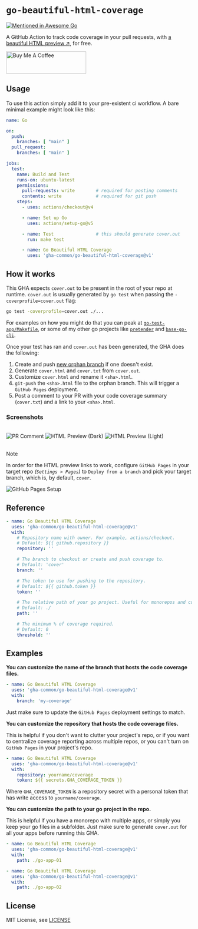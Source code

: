 <!-- markdownlint-disable MD041 MD033 -->
# `go-beautiful-html-coverage`
[![Mentioned in Awesome Go](https://awesome.re/mentioned-badge-flat.svg)](https://github.com/avelino/awesome-go)

A GitHub Action to track code coverage in your pull requests, with [a beautiful HTML preview ↗](https://kilianc.github.io/pretender/head/head.html#file0), for free.

<a href="https://www.buymeacoffee.com/kilianciuffolo" target="_blank"><img src="https://cdn.buymeacoffee.com/buttons/v2/default-yellow.png" alt="Buy Me A Coffee" style="height: 60px !important;width: 217px !important;" ></a>

## Usage

To use this action simply add it to your pre-existent ci workflow. A bare minimal example might look like this:

```yaml
name: Go

on:
  push:
    branches: [ "main" ]
  pull_request:
    branches: [ "main" ]

jobs:
  test:
    name: Build and Test
    runs-on: ubuntu-latest
    permissions:
      pull-requests: write        # required for posting comments
      contents: write             # required for git push
    steps:
      - uses: actions/checkout@v4

      - name: Set up Go
        uses: actions/setup-go@v5

      - name: Test                # this should generate cover.out
        run: make test

      - name: Go Beautiful HTML Coverage
        uses: 'gha-common/go-beautiful-html-coverage@v1'
```

## How it works

This GHA expects `cover.out` to be present in the root of your repo at runtime. `cover.out` is usually generated by `go test` when passing the `-coverprofile=cover.out` flag:

```sh
go test -coverprofile=cover.out ./...
```

For examples on how you might do that you can peak at [`go-test-app/Makefile`](./Makefile), or some of my other go projects like [`pretender`](https://github.com/kilianc/pretender/blob/main/Makefile#L44-L57) and [`base-go-cli`](https://github.com/kilianc/base-golang-cli/blob/main/Makefile#L76-L92).

Once your test has ran and `cover.out` has been generated, the GHA does the following:

1. Create and push [new orphan branch](https://github.com/gha-common/go-beautiful-html-coverage/tree/cover) if one doesn't exist.
1. Generate `cover.html` and `cover.txt` from `cover.out`.
1. Customize `cover.html` and rename it `<sha>.html`.
1. `git-push` the `<sha>.html` file to the orphan branch. This will trigger a `GitHub Pages` deployment.
1. Post a comment to your PR with your code coverage summary (`cover.txt`) and a link to your `<sha>.html`.

### Screenshots

<br>
<img alt="PR Comment" src="https://github.com/gha-common/go-beautiful-html-coverage/assets/385716/e155c0aa-14ec-4740-9824-f00399e6b170">
<img alt="HTML Preview (Dark)" src="https://github.com/gha-common/go-beautiful-html-coverage/assets/385716/154f0af6-f5a9-4eb5-bc3a-721bab2e4263">
<img alt="HTML Preview (Light)" src="https://github.com/gha-common/go-beautiful-html-coverage/assets/385716/11256803-59c5-45c4-8ad0-e83ac3374388">
<br><br>

> [!NOTE]
> In order for the HTML preview links to work, configure `GitHub Pages` in your target repo *(`Settings > Pages`)* to `Deploy from a branch` and pick your target branch, which is, by default, `cover`.
>
> ![GitHub Pages Setup](https://github.com/gha-common/go-beautiful-html-coverage/assets/385716/a14f4df6-6263-4ae3-8685-e7901a1dbbe2)

## Reference

```yaml
- name: Go Beautiful HTML Coverage
  uses: 'gha-common/go-beautiful-html-coverage@v1'
  with:
    # Repository name with owner. For example, actions/checkout.
    # Default: ${{ github.repository }}
    repository: ''

    # The branch to checkout or create and push coverage to.
    # Default: 'cover'
    branch: ''

    # The token to use for pushing to the repository.
    # Default: ${{ github.token }}
    token: ''

    # The relative path of your go project. Useful for monorepos and custom folder structures.
    # Default: ./
    path: ''

    # The minimum % of coverage required.
    # Default: 0
    threshold: ''
```

## Examples

**You can customize the name of the branch that hosts the code coverage files.**

```yaml
- name: Go Beautiful HTML Coverage
  uses: 'gha-common/go-beautiful-html-coverage@v1'
  with:
    branch: 'my-coverage'
```

Just make sure to update the `GitHub Pages` deployment settings to match.

**You can customize the repository that hosts the code coverage files.**

This is helpful if you don't want to clutter your project's repo, or if you want to centralize coverage reporting across multiple repos, or you can't turn on `GitHub Pages` in your project's repo.

```yaml
- name: Go Beautiful HTML Coverage
  uses: 'gha-common/go-beautiful-html-coverage@v1'
  with:
    repository: yourname/coverage
    token: ${{ secrets.GHA_COVERAGE_TOKEN }}
```

Where `GHA_COVERAGE_TOKEN` is a repository secret with a personal token that has write access to `yourname/coverage`.

**You can customize the path to your go project in the repo.**

This is helpful if you have a monorepo with multiple apps, or simply you keep your go files in a subfolder. Just make sure to generate `cover.out` for all your apps before running this GHA.

```yaml
- name: Go Beautiful HTML Coverage
  uses: 'gha-common/go-beautiful-html-coverage@v1'
  with:
    path: ./go-app-01

- name: Go Beautiful HTML Coverage
  uses: 'gha-common/go-beautiful-html-coverage@v1'
  with:
    path: ./go-app-02
```

## License

MIT License, see [LICENSE](./LICENSE.md)
